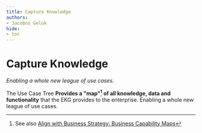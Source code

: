 ```yaml
---
title: Capture Knowledge
authors:
- Jacobus Geluk
hide:
- toc
---
```

# Capture Knowledge

<!--summary-start-->
_Enabling a whole new league of use cases._
<!--summary-end-->

The Use Case Tree **Provides a "map"[^1] of all knowledge, data and 
functionality** that the EKG provides to the enterprise.
Enabling a whole new league of use cases.

[^1]: See also [Align with Business Strategy: Business Capability Maps](align-with-business-strategy.md)
